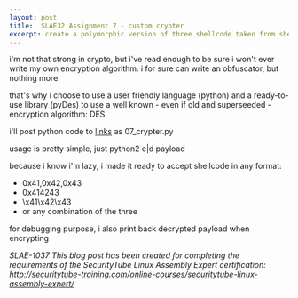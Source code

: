 ```yaml
---
layout: post
title:  SLAE32 Assignment 7 - custom crypter
excerpt: create a polymorphic version of three shellcode taken from shellstorm
---
```


i'm not that strong in crypto, but i've read enough to be sure i won't
ever write my own encryption algorithm. i for sure can write an
obfuscator, but nothing more.

that's why i choose to use a user friendly language (python) and a
ready-to-use library (pyDes) to use a well known - even if old and
superseeded - encryption algorithm: DES

i'll post python code to [links](https://github.com/gulyslae/SLAE32) as 07_crypter.py

usage is pretty simple, just python2 e|d payload

because i know i'm lazy, i made it ready to accept shellcode in any format:
* 0x41,0x42,0x43
* 0x414243
* \x41\x42\x43
* or any combination of the three

for debugging purpose, i also print back decrypted payload when encrypting

*SLAE-1037*
*This blog post has been created for completing the requirements of the SecurityTube Linux Assembly Expert certification: http://securitytube-training.com/online-courses/securitytube-linux-assembly-expert/*
